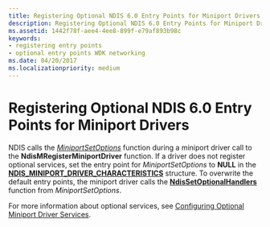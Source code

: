 ```yaml
---
title: Registering Optional NDIS 6.0 Entry Points for Miniport Drivers
description: Registering Optional NDIS 6.0 Entry Points for Miniport Drivers
ms.assetid: 1442f78f-aee4-4ee8-899f-e79af893b98c
keywords:
- registering entry points
- optional entry points WDK networking
ms.date: 04/20/2017
ms.localizationpriority: medium
---
```


# Registering Optional NDIS 6.0 Entry Points for Miniport Drivers





NDIS calls the [*MiniportSetOptions*](https://msdn.microsoft.com/library/windows/hardware/ff559443) function during a miniport driver call to the **NdisMRegisterMiniportDriver** function. If a driver does not register optional services, set the entry point for *MiniportSetOptions* to **NULL** in the [**NDIS\_MINIPORT\_DRIVER\_CHARACTERISTICS**](https://msdn.microsoft.com/library/windows/hardware/ff565958) structure. To overwrite the default entry points, the miniport driver calls the [**NdisSetOptionalHandlers**](https://msdn.microsoft.com/library/windows/hardware/ff564550) function from *MiniportSetOptions*.

For more information about optional services, see [Configuring Optional Miniport Driver Services](configuring-optional-miniport-driver-services.md).

 

 





